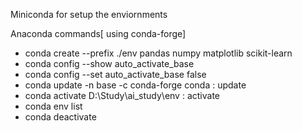 Miniconda for setup the enviornments

Anaconda commands[ using conda-forge]

- conda create --prefix ./env pandas numpy matplotlib scikit-learn
- conda config --show auto_activate_base
- conda config --set auto_activate_base false
- conda update -n base -c conda-forge conda : update
- conda activate D:\Study\ai_study\env : activate
- conda env list
- conda deactivate
